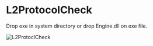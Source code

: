 # L2ProtocolCheck

Drop exe in system directory or drop Engine.dll on exe file. 

![L2ProtoclCheck](https://github.com/Linqse/L2ProtocolCheck/assets/93038385/62ff7364-2b2f-409f-96f7-1a10700f45fe)
